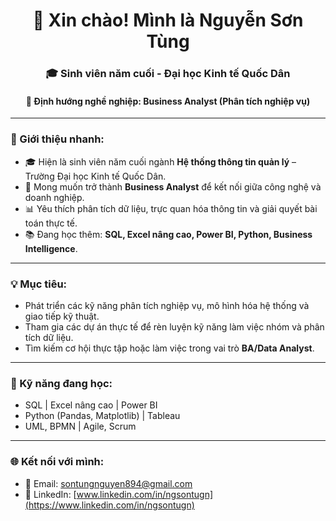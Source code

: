 <h1 align="center">👋 Xin chào! Mình là Nguyễn Sơn Tùng</h1>
<h3 align="center">🎓 Sinh viên năm cuối - Đại học Kinh tế Quốc Dân</h3>
<h4 align="center">🎯 Định hướng nghề nghiệp: Business Analyst (Phân tích nghiệp vụ)</h4>

---

### 🌟 Giới thiệu nhanh:
- 🎓 Hiện là sinh viên năm cuối ngành **Hệ thống thông tin quản lý** – Trường Đại học Kinh tế Quốc Dân.
- 💼 Mong muốn trở thành **Business Analyst** để kết nối giữa công nghệ và doanh nghiệp.
- 📊 Yêu thích phân tích dữ liệu, trực quan hóa thông tin và giải quyết bài toán thực tế.
- 📚 Đang học thêm: **SQL, Excel nâng cao, Power BI, Python, Business Intelligence**.

---

### 💡 Mục tiêu:
- Phát triển các kỹ năng phân tích nghiệp vụ, mô hình hóa hệ thống và giao tiếp kỹ thuật.
- Tham gia các dự án thực tế để rèn luyện kỹ năng làm việc nhóm và phân tích dữ liệu.
- Tìm kiếm cơ hội thực tập hoặc làm việc trong vai trò **BA/Data Analyst**.

---

### 🔧 Kỹ năng đang học:
- SQL | Excel nâng cao | Power BI
- Python (Pandas, Matplotlib) | Tableau
- UML, BPMN | Agile, Scrum

---

### 🌐 Kết nối với mình:
- 📧 Email: sontungnguyen894@gmail.com
- 💼 LinkedIn: [www.linkedin.com/in/ngsontugn](https://www.linkedin.com/in/ngsontugn)
